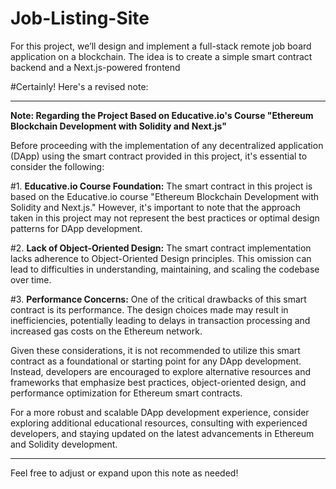 # Job-Listing-Site
 For this project, we’ll design and implement a full-stack remote job board application on a blockchain. The idea is to create a simple smart contract backend and a Next.js-powered frontend

#Certainly! Here's a revised note:

---

**Note: Regarding the Project Based on Educative.io's Course "Ethereum Blockchain Development with Solidity and Next.js"**

Before proceeding with the implementation of any decentralized application (DApp) using the smart contract provided in this project, it's essential to consider the following:

#1. **Educative.io Course Foundation:** The smart contract in this project is based on the Educative.io course "Ethereum Blockchain Development with Solidity and Next.js." However, it's important to note that the approach taken in this project may not represent the best practices or optimal design patterns for DApp development.

#2. **Lack of Object-Oriented Design:** The smart contract implementation lacks adherence to Object-Oriented Design principles. This omission can lead to difficulties in understanding, maintaining, and scaling the codebase over time.

#3. **Performance Concerns:** One of the critical drawbacks of this smart contract is its performance. The design choices made may result in inefficiencies, potentially leading to delays in transaction processing and increased gas costs on the Ethereum network.

Given these considerations, it is not recommended to utilize this smart contract as a foundational or starting point for any DApp development. Instead, developers are encouraged to explore alternative resources and frameworks that emphasize best practices, object-oriented design, and performance optimization for Ethereum smart contracts.

For a more robust and scalable DApp development experience, consider exploring additional educational resources, consulting with experienced developers, and staying updated on the latest advancements in Ethereum and Solidity development.

--- 

Feel free to adjust or expand upon this note as needed!
